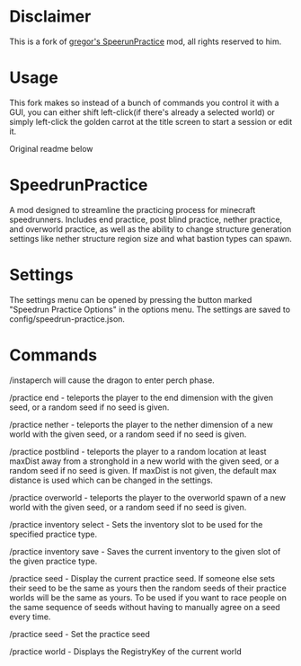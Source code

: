 # Disclaimer
This is a fork of [gregor's SpeerunPractice](https://github.com/ronkzinho/SpeedrunPractice) mod, all rights reserved to him.

# Usage
This fork makes so instead of a bunch of commands you control it with a GUI, you can either shift left-click(if there's already a selected world) or simply left-click the golden carrot at the title screen to start a session or edit it.

Original readme below

# SpeedrunPractice
A mod designed to streamline the practicing process for minecraft speedrunners. Includes end practice, post blind practice, nether practice, and overworld practice, as well as the ability to change structure generation settings like nether structure region size and what bastion types can spawn.

# Settings
The settings menu can be opened by pressing the button marked "Speedrun Practice Options" in the options menu. The settings are saved to config/speedrun-practice.json.

# Commands

/instaperch  will cause the dragon to enter perch phase.

/practice end <seed> - teleports the player to the end dimension with the given seed, or a random seed if no seed is given.

/practice nether <seed> - teleports the player to the nether dimension of a new world with the given seed, or a random seed if no seed is given.

/practice postblind <maxDist> <seed> - teleports the player to a random location at least maxDist away from a stronghold in a new world with the given seed, or a random seed if no seed is given. If maxDist is not given, the default max distance is used which can be changed in the settings.

/practice overworld <seed> - teleports the player to the overworld spawn of a new world with the given seed, or a random seed if no seed is given.

/practice <practiceType> inventory <slot> select - Sets the inventory slot to be used for the specified practice type.

/practice <practiceType> inventory <slot> save - Saves the current inventory to the given slot of the given practice type.

/practice seed - Display the current practice seed. If someone else sets their seed to be the same as yours then the random seeds of their practice worlds will be the same as yours. To be used if you want to race people on the same sequence of seeds without having to manually agree on a seed every time.

/practice seed <seed> - Set the practice seed

/practice world - Displays the RegistryKey of the current world
